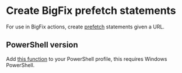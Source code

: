 # Create BigFix prefetch statements

For use in BigFix actions, create [prefetch](https://developer.bigfix.com/action-script/reference/download/prefetch.html) statements given a URL.

## PowerShell version

Add [this function](bfprefetch.ps1) to your PowerShell profile, this requires Windows PowerShell.
